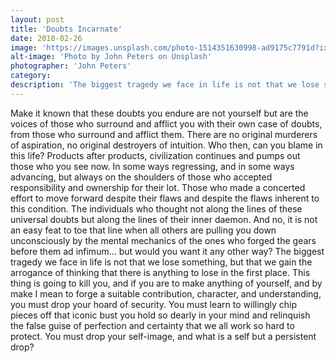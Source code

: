 ```yaml
---
layout: post
title: 'Doubts Incarnate'
date: 2018-02-26
image: 'https://images.unsplash.com/photo-1514351630998-ad9175c7791d?ixlib=rb-0.3.5&ixid=eyJhcHBfaWQiOjEyMDd9&s=23fa2a329c90ca07666307e6033f8076&auto=format&fit=crop&w=2767&q=80'
alt-image: 'Photo by John Peters on Unsplash'
photographer: 'John Peters'
category:
description: 'The biggest tragedy we face in life is not that we lose something, but that we gain the arrogance of thinking that there is anything to lose in the first place.'
---
```


Make it known that these doubts you endure are not yourself but are the voices of those who surround and afflict you with their own case of doubts, from those who surround and afflict them. There are no original murderers of aspiration, no original destroyers of intuition. Who then, can you blame in this life? Products after products, civilization continues and pumps out those who you see now. In some ways regressing, and in some ways advancing, but always on the shoulders of those who accepted responsibility and ownership for their lot. Those who made a concerted effort to move forward despite their flaws and despite the flaws inherent to this condition. The individuals who thought not along the lines of these universal doubts but along the lines of their inner daemon. And no, it is not an easy feat to toe that line when all others are pulling you down unconsciously by the mental mechanics of the ones who forged the gears before them ad infimum… but would you want it any other way? The biggest tragedy we face in life is not that we lose something, but that we gain the arrogance of thinking that there is anything to lose in the first place. This thing is going to kill you, and if you are to make anything of yourself, and by make I mean to forge a suitable contribution, character, and understanding, you must drop your hoard of security. You must learn to willingly chip pieces off that iconic bust you hold so dearly in your mind and relinquish the false guise of perfection and certainty that we all work so hard to protect. You must drop your self-image, and what is a self but a persistent drop?